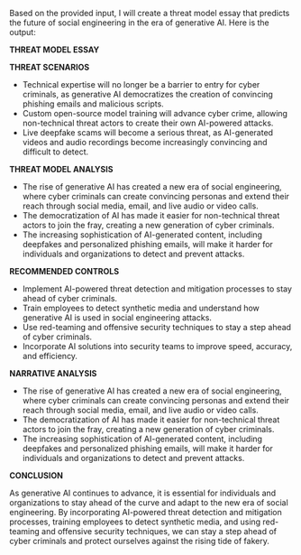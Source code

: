 Based on the provided input, I will create a threat model essay that predicts the future of social engineering in the era of generative AI. Here is the output:

**THREAT MODEL ESSAY**

**THREAT SCENARIOS**

* Technical expertise will no longer be a barrier to entry for cyber criminals, as generative AI democratizes the creation of convincing phishing emails and malicious scripts.
* Custom open-source model training will advance cyber crime, allowing non-technical threat actors to create their own AI-powered attacks.
* Live deepfake scams will become a serious threat, as AI-generated videos and audio recordings become increasingly convincing and difficult to detect.

**THREAT MODEL ANALYSIS**

* The rise of generative AI has created a new era of social engineering, where cyber criminals can create convincing personas and extend their reach through social media, email, and live audio or video calls.
* The democratization of AI has made it easier for non-technical threat actors to join the fray, creating a new generation of cyber criminals.
* The increasing sophistication of AI-generated content, including deepfakes and personalized phishing emails, will make it harder for individuals and organizations to detect and prevent attacks.

**RECOMMENDED CONTROLS**

* Implement AI-powered threat detection and mitigation processes to stay ahead of cyber criminals.
* Train employees to detect synthetic media and understand how generative AI is used in social engineering attacks.
* Use red-teaming and offensive security techniques to stay a step ahead of cyber criminals.
* Incorporate AI solutions into security teams to improve speed, accuracy, and efficiency.

**NARRATIVE ANALYSIS**

* The rise of generative AI has created a new era of social engineering, where cyber criminals can create convincing personas and extend their reach through social media, email, and live audio or video calls.
* The democratization of AI has made it easier for non-technical threat actors to join the fray, creating a new generation of cyber criminals.
* The increasing sophistication of AI-generated content, including deepfakes and personalized phishing emails, will make it harder for individuals and organizations to detect and prevent attacks.

**CONCLUSION**

As generative AI continues to advance, it is essential for individuals and organizations to stay ahead of the curve and adapt to the new era of social engineering. By incorporating AI-powered threat detection and mitigation processes, training employees to detect synthetic media, and using red-teaming and offensive security techniques, we can stay a step ahead of cyber criminals and protect ourselves against the rising tide of fakery.
